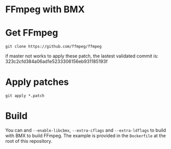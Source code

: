 
FFmpeg with BMX
===

# Get FFmpeg
```
git clone https://github.com/ffmpeg/ffmpeg
```

if master not works to apply these patch, the lastest validated commit is:
323c2cfd384a06ad1e5233306156eb931185193f

# Apply patches

```
git apply *.patch
```

# Build
You can and `--enable-libcbmx`, `--extra-cflags` and `--extra-ldflags` to build with BMX to build FFmpeg.
The example is provided in the `Dockerfile` at the root of this repository.
